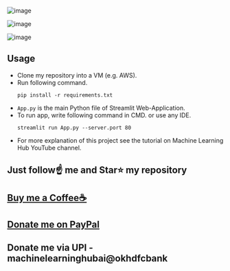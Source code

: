 ![image](https://github.com/user-attachments/assets/c8e71bb9-f79e-4da5-809c-0b2ffd9bd926)

![image](https://github.com/user-attachments/assets/265f7bdb-d248-458e-a8d5-988a3be05642)

![image](https://github.com/user-attachments/assets/7d544da7-f05e-4a3c-b4b8-66a40ed7cab8)

## Usage
- Clone my repository into a VM (e.g. AWS).
- Run following command.
  ```
  pip install -r requirements.txt
  ```
- `App.py` is the main Python file of Streamlit Web-Application. 
- To run app, write following command in CMD. or use any IDE.
  ```
  streamlit run App.py --server.port 80
  ```
- For more explanation of this project see the tutorial on Machine Learning Hub YouTube channel.


## Just follow☝️ me and Star⭐ my repository 

## [Buy me a Coffee☕](https://www.buymeacoffee.com/spidy20)
## [Donate me on PayPal](https://www.paypal.me/spidy1820)
## Donate me via UPI - machinelearninghubai@okhdfcbank
